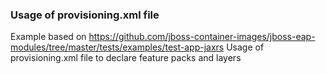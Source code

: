 ### Usage of provisioning.xml file

Example based on https://github.com/jboss-container-images/jboss-eap-modules/tree/master/tests/examples/test-app-jaxrs
Usage of provisioning.xml file to declare feature packs and layers
